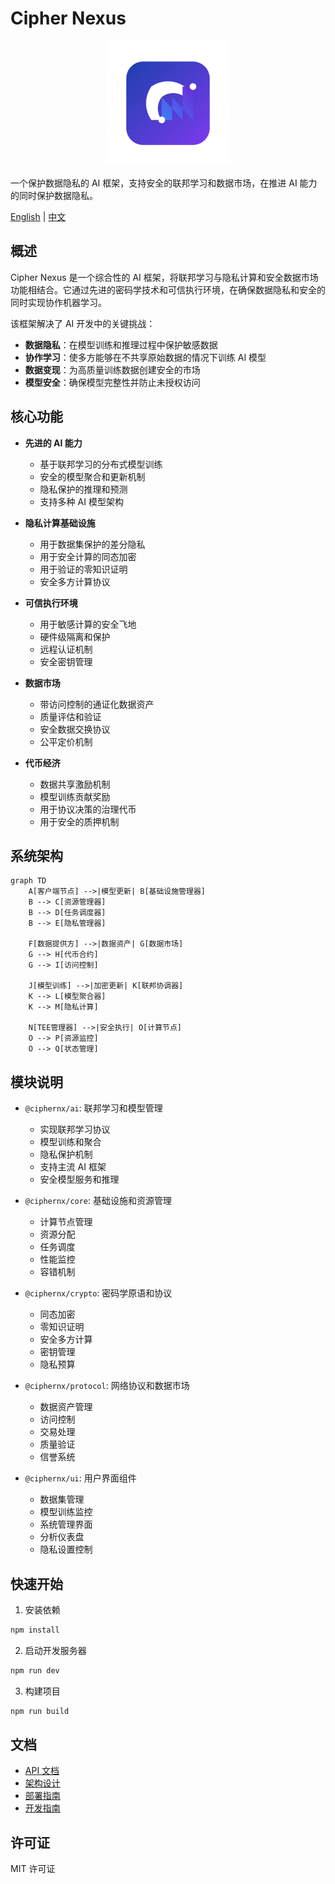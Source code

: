 # Cipher Nexus

<div align="center">
  <img src="docs/assets/logo.svg" width="200" height="200" alt="Cipher Nexus Logo">
</div>

一个保护数据隐私的 AI 框架，支持安全的联邦学习和数据市场，在推进 AI 能力的同时保护数据隐私。

[English](README.md) | [中文](README_CN.md)

## 概述

Cipher Nexus 是一个综合性的 AI 框架，将联邦学习与隐私计算和安全数据市场功能相结合。它通过先进的密码学技术和可信执行环境，在确保数据隐私和安全的同时实现协作机器学习。

该框架解决了 AI 开发中的关键挑战：
- **数据隐私**：在模型训练和推理过程中保护敏感数据
- **协作学习**：使多方能够在不共享原始数据的情况下训练 AI 模型
- **数据变现**：为高质量训练数据创建安全的市场
- **模型安全**：确保模型完整性并防止未授权访问

## 核心功能

- **先进的 AI 能力**
  - 基于联邦学习的分布式模型训练
  - 安全的模型聚合和更新机制
  - 隐私保护的推理和预测
  - 支持多种 AI 模型架构

- **隐私计算基础设施**
  - 用于数据集保护的差分隐私
  - 用于安全计算的同态加密
  - 用于验证的零知识证明
  - 安全多方计算协议

- **可信执行环境**
  - 用于敏感计算的安全飞地
  - 硬件级隔离和保护
  - 远程认证机制
  - 安全密钥管理

- **数据市场**
  - 带访问控制的通证化数据资产
  - 质量评估和验证
  - 安全数据交换协议
  - 公平定价机制

- **代币经济**
  - 数据共享激励机制
  - 模型训练贡献奖励
  - 用于协议决策的治理代币
  - 用于安全的质押机制

## 系统架构

```mermaid
graph TD
    A[客户端节点] -->|模型更新| B[基础设施管理器]
    B --> C[资源管理器]
    B --> D[任务调度器]
    B --> E[隐私管理器]
    
    F[数据提供方] -->|数据资产| G[数据市场]
    G --> H[代币合约]
    G --> I[访问控制]
    
    J[模型训练] -->|加密更新| K[联邦协调器]
    K --> L[模型聚合器]
    K --> M[隐私计算]
    
    N[TEE管理器] -->|安全执行| O[计算节点]
    O --> P[资源监控]
    O --> Q[状态管理]
```

## 模块说明

- `@ciphernx/ai`: 联邦学习和模型管理
  - 实现联邦学习协议
  - 模型训练和聚合
  - 隐私保护机制
  - 支持主流 AI 框架
  - 安全模型服务和推理
  
- `@ciphernx/core`: 基础设施和资源管理
  - 计算节点管理
  - 资源分配
  - 任务调度
  - 性能监控
  - 容错机制
  
- `@ciphernx/crypto`: 密码学原语和协议
  - 同态加密
  - 零知识证明
  - 安全多方计算
  - 密钥管理
  - 隐私预算
  
- `@ciphernx/protocol`: 网络协议和数据市场
  - 数据资产管理
  - 访问控制
  - 交易处理
  - 质量验证
  - 信誉系统
  
- `@ciphernx/ui`: 用户界面组件
  - 数据集管理
  - 模型训练监控
  - 系统管理界面
  - 分析仪表盘
  - 隐私设置控制

## 快速开始

1. 安装依赖
```bash
npm install
```

2. 启动开发服务器
```bash
npm run dev
```

3. 构建项目
```bash
npm run build
```

## 文档

- [API 文档](docs/API.md)
- [架构设计](docs/ARCHITECTURE.md)
- [部署指南](docs/DEPLOYMENT.md)
- [开发指南](docs/DEVELOPMENT.md)

## 许可证

MIT 许可证 